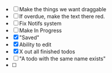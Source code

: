 - [ ] Make the things we want draggable
- [ ] If overdue, make the text there red.
- [ ] Fix Notifs system
- [ ] Make In Progress
- [x] "Saved"
- [x] Ability to edit
- [x] X out all finished todos
- [ ] "A todo with the same name exists"
- [ ] 
